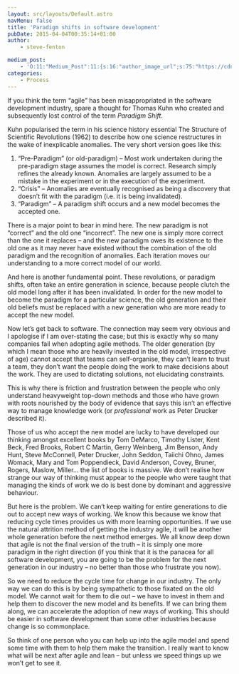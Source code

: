 ```yaml
---
layout: src/layouts/Default.astro
navMenu: false
title: 'Paradigm shifts in software development'
pubDate: 2015-04-04T00:35:14+01:00
author:
    - steve-fenton

medium_post:
    - 'O:11:"Medium_Post":11:{s:16:"author_image_url";s:75:"https://cdn-images-1.medium.com/fit/c/400/400/1*eXkhfEuF41g5W_xnc_ydLA.jpeg";s:10:"author_url";s:38:"https://medium.com/@steve.fenton.co.uk";s:11:"byline_name";N;s:12:"byline_email";N;s:10:"cross_link";s:3:"yes";s:2:"id";s:12:"ed79c06079a0";s:21:"follower_notification";s:3:"yes";s:7:"license";s:19:"all-rights-reserved";s:14:"publication_id";s:2:"-1";s:6:"status";s:5:"draft";s:3:"url";s:51:"https://medium.com/@steve.fenton.co.uk/ed79c06079a0";}'
categories:
    - Process
---
```


If you think the term “agile” has been misappropriated in the software development industry, spare a thought for Thomas Kuhn who created and subsequently lost control of the term *Paradigm Shift*.

Kuhn popularised the term in his science history essential The Structure of Scientific Revolutions (1962) to describe how one science restructures in the wake of inexplicable anomalies. The very short version goes like this:

1. “Pre-Paradigm” (or old-paradigm) – Most work undertaken during the pre-paradigm stage assumes the model is correct. Research simply refines the already known. Anomalies are largely assumed to be a mistake in the experiment or in the execution of the experiment.
2. “Crisis” – Anomalies are eventually recognised as being a discovery that doesn’t fit with the paradigm (i.e. it is being invalidated).
3. “Paradigm” – A paradigm shift occurs and a new model becomes the accepted one.

There is a major point to bear in mind here. The new paradigm is not “correct” and the old one “incorrect”. The new one is simply more correct than the one it replaces – and the new paradigm owes its existence to the old one as it may never have existed without the combination of the old paradigm and the recognition of anomalies. Each iteration moves our understanding to a more correct model of our world.

And here is another fundamental point. These revolutions, or paradigm shifts, often take an entire generation in science, because people clutch the old model long after it has been invalidated. In order for the new model to become the paradigm for a particular science, the old generation and their old beliefs must be replaced with a new generation who are more ready to accept the new model.

Now let’s get back to software. The connection may seem very obvious and I apologise if I am over-stating the case; but this is exactly why so many companies fail when adopting agile methods. The older generation (by which I mean those who are heavily invested in the old model, irrespective of age) cannot accept that teams can self-organise, they can’t learn to trust a team, they don’t want the people doing the work to make decisions about the work. They are used to dictating solutions, not elucidating constraints.

This is why there is friction and frustration between the people who only understand heavyweight top-down methods and those who have grown with roots nourished by the body of evidence that says this isn’t an effective way to manage knowledge work (or *professional* work as Peter Drucker described it).

Those of us who accept the new model are lucky to have developed our thinking amongst excellent books by Tom DeMarco, Timothy Lister, Kent Beck, Fred Brooks, Robert C Martin, Gerry Weinberg, Jim Benson, Andy Hunt, Steve McConnell, Peter Drucker, John Seddon, Taiichi Ohno, James Womack, Mary and Tom Poppendieck, David Anderson, Covey, Bruner, Rogers, Maslow, Miller… the list of books is massive. We don’t realise how strange our way of thinking must appear to the people who were taught that managing the kinds of work we do is best done by dominant and aggressive behaviour.

But here is the problem. We can’t keep waiting for entire generations to die out to accept new ways of working. We know this because we know that reducing cycle times provides us with more learning opportunities. If we use the natural attrition method of getting the industry agile, it will be another whole generation before the next method emerges. We all know deep down that agile is not the final version of the truth – it is simply one more paradigm in the right direction (if you think that it is the panacea for all software development, you are going to be the problem for the next generation in our industry – no better than those who frustrate you now).

So we need to reduce the cycle time for change in our industry. The only way we can do this is by being sympathetic to those fixated on the old model. We cannot wait for them to die out – we have to invest in them and help them to discover the new model and its benefits. If we can bring them along, we can accelerate the adoption of new ways of working. This should be easier in software development than some other industries because change is so commonplace.

So think of one person who you can help up into the agile model and spend some time with them to help them make the transition. I really want to know what will be next after agile and lean – but unless we speed things up we won’t get to see it.